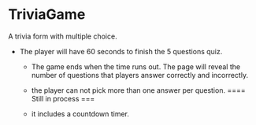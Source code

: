 # TriviaGame
 A trivia form with multiple choice.

* The player will have 60 seconds to finish the 5 questions quiz. 

  * The game ends when the time runs out. The page will reveal the number of questions that players answer correctly and incorrectly.

  * the player can not pick more than one answer per question. ==== Still in process ===

  * it includes a countdown timer.
